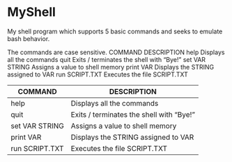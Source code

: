# MyShell

My shell program which supports 5 basic commands and seeks to emulate bash behavior. 

The commands are case sensitive.
COMMAND 		        DESCRIPTION
help 			          Displays all the commands
quit 			Exits / terminates the shell with “Bye!”
set VAR STRING 		Assigns a value to shell memory
print VAR 		Displays the STRING assigned to VAR
run SCRIPT.TXT 		Executes the file SCRIPT.TXT

| COMMAND | DESCRIPTION|
| ------------- | ------------- |
| help  |  Displays all the commands  |
| quit  | Exits / terminates the shell with “Bye!”  |
| set VAR STRING | Assigns a value to shell memory |
| print VAR |		Displays the STRING assigned to VAR |
| run SCRIPT.TXT 	|	Executes the file SCRIPT.TXT |
